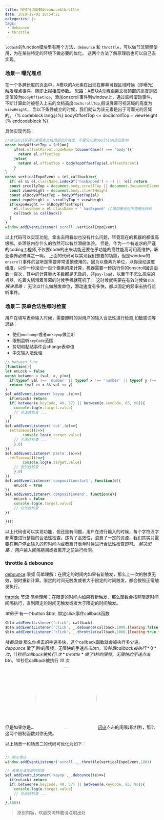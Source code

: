 ```yaml
---
title: 限频节流函数debounce&throttle
date: 2018-12-01 10:54:21
categories: js
tags: 
 - debounce
 - throttle
---
```


`lodash`的function模块里有两个方法，`debounce` 和 `throttle`，可以做节流限频使用，为在某些特定的环境下做必要的优化。
这两个方法了解原理后也可以自己去实现。

### 场景一 曝光埋点
在一个多屏长度的页面中，A模块的A元素在出现在屏幕可视区域时候（即曝光）触发埋点事件，随即上报相应参数。
思路：A模块A元素距离文档顶部的高度是固定值设为`bodyOffsetTop`，添加onscroll事件到window上，通过监听滚动事件，不断计算此时被卷入上去的文档高度`docScrollTop`,假设屏幕可视区域的高度为`viewHeight`。
当以下条件成立的时候，我们就认为该元素是出于可曝光的区域的。
{% codeblock lang:js%}
bodyOffsetTop <= docScrollTop + viewHeight
{% endcodeblock %}

具体实现代码：
```javascript
//递归方式获得元素距离文档顶部真实高度，不受父元素position定位影响
const bodyOffsetTop = (el)=>{
    if(el.offsetParent.nodeName.toLowerCase() === 'body'){
      return el.offsetTop
    }else{
      return el.offsetTop + bodyTopOffsetTop(el.offsetParent)
    }
}
const verticalExpoEvent = (el,callback)=>{
  if( el && el.className.indexOf('hasExpoed') > -1 || !el) return
  const srcollyTop = document.body.scrollTop || document.documentElement.scrollTop
  const viewHeight = document.body.clientHeight
  const elBodyOffsetTop = bodyOffsetTop(el)
  const expoHeight =  srcollyTop + viewHeight
  if(expoHeight >= elBodyOffsetTop){
    el.className = el.className + ' hasExpoed' //增加曝光后不再曝光标识
    callback && callback()
  }
}
window.addEventListener('scroll',verticalExpoEvent)
```
以上代码可以实现功能，拿出去用看似也没有什么问题，毕竟现在的机器的都很高级嘛，处理器内存什么的依然可以有丝滑般体验。
但是，作为一个有追求的严谨的coding工程师,不仅要code的出来功能还要在乎功能的高性能高可用高维护，职业素养必修课之一啊。
上面的代码可以实现我们想要的功能，但是window的`onscroll`事件的监听是需要非常谨慎使用的，因为以像素为单位，以你滚动速度维度，以你一秒滚动一百个像素的来计算，机器需要一秒执行你的onscroll回调函数一百次，其中的计算量大多数都是无效的，非`pay-load`，以至于不怎么高端的机器，吃着火锅滑着屏幕的时候手机就死机了。
这时候就需要在有效时候做`节流`
*解决思路：* 无论以什么做触发单位，滑动速度有多快，都以固定的频率去执行监听事件。

### 场景二 表单合法性即时检查
用户在填写表单输入时候，需要即时的对用户的输入合法性进行检测,如敏感词等
思路： 
- 使用`onchange`或者`onkeyup`做监听
- 限制监听`keyCode`范围
- 剪切和黏贴事件会change表单值
- 中文输入法处理

```javascript
// between func
(function(){
let enLock = false
const between = (val, x, y)=>{
  if(typeof val !== 'number' || typeof x !== 'number' || typeof y !== 'number') throw new Error('Each agru should be a number')
  return (val >= x && val <= y)
}
$el.addEventListener('keyup',(e)=>{
  if(enLock) return
  if( between(e.keyCode, 48, 57) || between(e.keyCode, 65, 90)){
    console.log(e.target.value)
    // 合法性检查 ...
  }
})
$el.addEventListener('cut',(e)=>{
  setTimeout(()=>{
		console.log(e.target.value)
    // 合法性检查 ...
	},0)
})
$el.addEventListener('paste',(e)=>{
  setTimeout(()=>{
		console.log(e.target.value)
    // 合法性检查 ...
	},0)
})
$el.addEventListener('compositionstart', function(e){
    enLock = true
})
$el.addEventListener('compositionend', function(e){
    enLock = false
    console.log(e.target.value)
    // 合法性检查 ...
})

})()
```
以上代码也可以实现功能，但还是有问题，用户在进行输入的时候，每个字符汉字都需要进行整篇的合法性检查，违背了高效性，浪费了一定的资源，我们其实只需要在用户停止输入的短时间内或者离开表单时候进行合法性检查即可。
*解决思路：* 用户输入间隔期间或者离开之前进行检测。


### throttle & debounce
[debounce](https://www.lodashjs.com/docs/4.17.5.html#debounce)  限频
简单理解：在限定的时间内如果有新触发，那么上一次的触发无效，限时重新计算。限定的时间无触发或者大于限定的时间触发，都会按照正常触发执行。

[throttle](https://www.lodashjs.com/docs/4.17.5.html#throttle)  节流
简单理解：在限定的时间内如果有新触发，那么函数会按照限定时间间隔执行，直到限定的时间无触发或者大于限定的时间触发。

*举例子* 
有一个button $btn, 绑定click事件callback函数
```javascript
$btn.addEventListener('click', callback)
$btn.addEventListener('click', _.debounce(callback,1000,{leading:false,trailing:true}))
$btn.addEventListener('click', _.throttle(callback,1000,{leading:true,trailing:true}))

```
*啥都没做* 那么你点击的手速多快，这个callback函数就会被执行多少遍。
*debounce* 做了1秒的限频，无限快的手速点击$btn，10秒后callback被执行 *0* 次，11秒后callback被执行1次
*throttle* 做了1秒的限频，无限快的手速点击$btn，10秒后callback被执行 *10* 次


但是如果你是...
<img src='flash.jpg' width=200 style="border-radius:50%">
[闪电](https://baike.baidu.com/item/%E9%97%AA%E7%94%B5/19463688?fr=aladdin)点击的间隔超过1秒，那么这两个限制函数对你无效。

以上场景一和场景二的代码可优化为如下：
```javascript

// 曝光埋点
window.addEventListener('scroll',_.throttle(verticalExpoEvent,100))

// 表单合法性即时检查
$el.addEventListener('keyup',_.debounce((e)=>{
  if(enLock) return
  if( between(e.keyCode, 48, 57) || between(e.keyCode, 65, 90)){
    console.log(e.target.value)
    // 合法性检查 ...
  }
},500))
```
>原创内容，欢迎交流转载请注明出处
